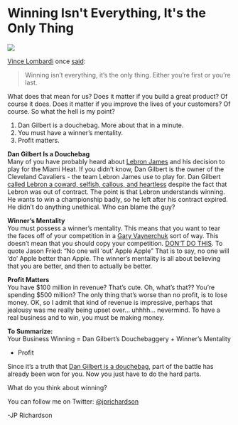 <!--
id: 800712804
link: http://techneur.com/post/800712804/winning-isnt-everything-its-the-only-thing
slug: winning-isnt-everything-its-the-only-thing
date: Mon Jul 12 2010 00:05:00 GMT-0500 (CDT)
publish: 2010-07-012
tags: 
-->


Winning Isn't Everything, It's the Only Thing
=============================================

![](http://media.tumblr.com/tumblr_l5fh6dlSER1qzbc4f.jpg)

[Vince Lombardi](http://en.wikipedia.org/wiki/Vince_Lombardi) once
[said](http://www.youtube.com/watch?v=UQAyMgVoARQ&feature=related):

> Winning isn’t everything, it’s the only thing. Either you’re first or
> you’re last.

What does that mean for us? Does it matter if you build a great product?
Of course it does. Does it matter if you improve the lives of your
customers? Of course. So what the hell is my point?

1.  Dan Gilbert is a douchebag. More about that in a minute.
2.  You must have a winner’s mentality.
3.  Profit matters.

**Dan Gilbert Is a Douchebag**\
Many of you have probably heard about [Lebron
James](http://en.wikipedia.org/wiki/LeBron_James) and his decision to
play for the Miami Heat. If you didn’t know, Dan Gilbert is the owner of
the Cleveland Cavaliers - the team Lebron James use to play for. Dan
Gilbert [called Lebron a coward, selfish, callous, and
heartless](http://www.nba.com/cavaliers/news/gilbert_letter_100708.html)
despite the fact that Lebron was out of contract. The point is that
Lebron understands winning. He wants to win a championship badly, so he
left after his contract expired. He didn’t do anything unethical. Who
can blame the guy?

**Winner’s Mentality**\
You must possess a winner’s mentality. This means that you want to tear
the faces off of your competition in a [Gary
Vaynerchuk](http://twitter.com/garyvee/status/10706011672) sort of way.
This doesn’t mean that you should copy your competition. [DON’T DO
THIS](http://techneur.com/post/550060849/rework). To quote Jason Fried:
“No one will ‘out’ Apple Apple” That is to say, no one will ‘do’ Apple
better than Apple. The winner’s mentality is all about believing that
you are better, and then to actually be better.

**Profit Matters**\
You have \$100 million in revenue? That’s cute. Oh, what’s that?? You’re
spending \$500 million? The only thing that’s worse than no profit, is
to lose money. OK, so I admit that kind of revenue is impressive,
perhaps that jealousy was me really being upset over… uhhhh… nevermind.
To have a real business and to win, you must be making money.

**To Summarize:**\
Your Business Winning = Dan Gilbert’s Douchebaggery + Winner’s Mentality
+ Profit

Since it’s a truth that [Dan Gilbert is a
douchebag](http://techcrunch.com/2010/07/09/techcrunch-comic-sans/),
part of the battle has already been won for you. Now you just have to do
the hard parts.

What do you think about winning?

You can follow me on Twitter:
[@jprichardson](http://twitter.com/jprichardson)

-JP Richardson


